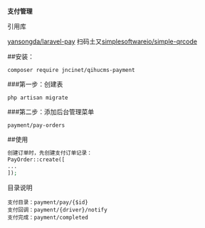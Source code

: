 **支付管理**

引用库
 
 [yansongda/laravel-pay](https://github.com/yansongda/laravel-pay)
 扫码土又[simplesoftwareio/simple-qrcode](https://github.com/SimpleSoftwareIO/simple-qrcode)

##安装：
```
composer require jncinet/qihucms-payment
```

###第一步：创建表
```
php artisan migrate
```

###第二步：添加后台管理菜单
```
payment/pay-orders
```

##使用
```php
创建订单时，先创建支付订单记录：
PayOrder::create([
...
]);
```
目录说明
```
支付目录：payment/pay/{$id}
支付回调：payment/{driver}/notify
支付完成：payment/completed
```
